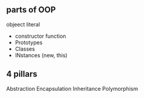 ## parts of OOP
objeect literal

- constructor function
- Prototypes
- Classes
- INstances (new, this)


## 4 pillars
Abstraction 
Encapsulation
Inheritance
Polymorphism